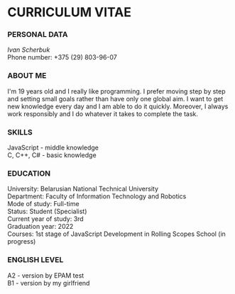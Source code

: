 # CURRICULUM VITAE

### PERSONAL DATA

_Ivan Scherbuk_  
Phone number: +375 (29) 803-96-07

### ABOUT ME

I'm 19 years old and I really like programming. I prefer moving step by step and setting small goals rather than have only one global aim.
I want to get new knowledge every day and I am able to do it quickly. Moreover, I always work responsibly and I do whatever it takes to complete the task.

### SKILLS

JavaScript - middle knowledge  
C, C++, C# - basic knowledge

### EDUCATION

University: Belarusian National Technical University  
Department: Faculty of Information Technology and Robotics  
Mode of study: Full-time  
Status: Student (Specialist)  
Current year of study: 3rd  
Graduation year: 2022  
Courses: 1st stage of JavaScript Development in Rolling Scopes School (in progress)

### ENGLISH LEVEL

A2 - version by EPAM test  
B1 - version by my girlfriend